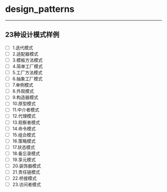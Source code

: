 # design_patterns
--------
## 23种设计模式样例
-[ ] 1.迭代模式  
-[ ] 2.适配器模式  
-[ ] 3.模板方法模式  
-[ ] 4.简单工厂模式  
-[ ] 5.工厂方法模式  
-[ ] 6.抽象工厂模式  
-[ ] 7.单例模式  
-[ ] 8.外观模式  
-[ ] 9.构造器模式  
-[ ] 10.原型模式  
-[ ] 11.中介者模式  
-[ ] 12.代理模式  
-[ ] 13.观察者模式  
-[ ] 14.命令模式  
-[ ] 15.组合模式  
-[ ] 16.策略模式  
-[ ] 17.状态模式  
-[ ] 18.备忘录模式  
-[ ] 19.享元模式  
-[ ] 20.装饰器模式  
-[ ] 21.责任链模式
-[ ] 22.桥接模式
-[ ] 23.访问者模式
